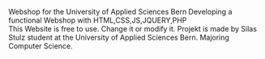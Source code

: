 Webshop for the University of Applied Sciences Bern
Developing a functional Webshop with HTML,CSS,JS,JQUERY,PHP</br>
This Website is free to use. Change it or modify it.
Projekt is made by Silas Stulz student at the University of Applied Sciences Bern. Majoring Computer Science.
